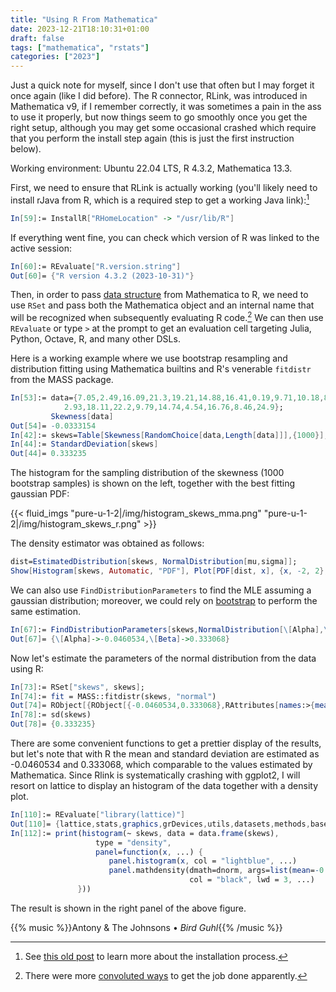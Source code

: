 ```yaml
---
title: "Using R From Mathematica"
date: 2023-12-21T18:10:31+01:00
draft: false
tags: ["mathematica", "rstats"]
categories: ["2023"]
---
```


Just a quick note for myself, since I don't use that often but I may forget it once again (like I did before). The R connector, RLink, was introduced in Mathematica v9, if I remember correctly, it was sometimes a pain in the ass to use it properly, but now things seem to go smoothly once you get the right setup, although you may get some occasional crashed which require that you perform the install step again (this is just the first instruction below).

Working environment: Ubuntu 22.04 LTS, R 4.3.2, Mathematica 13.3.

First, we need to ensure that RLink is actually working (you'll likely need to install rJava from R, which is a required step to get a working Java link):[^1]

```mathematica
In[59]:= InstallR["RHomeLocation" -> "/usr/lib/R"]
```

If everything went fine, you can check which version of R was linked to the active session:

```mathematica
In[60]:= REvaluate["R.version.string"]
Out[60]= {"R version 4.3.2 (2023-10-31)"}
```

Then, in order to pass [data structure](https://reference.wolfram.com/language/RLink/tutorial/DataTypes.html) from Mathematica to R, we need to use `RSet` and pass both the Mathematica object and an internal name that will be recognized when subsequently evaluating R code.[^2] We can then use `REvaluate` or type `>` at the prompt to get an evaluation cell targeting Julia, Python, Octave, R, and many other DSLs.

Here is a working example where we use bootstrap resampling and distribution fitting using Mathematica builtins and R's venerable `fitdistr` from the MASS package.

```mathematica
In[53]:= data={7.05,2.49,16.09,21.3,19.21,14.88,16.41,0.19,9.71,10.18,8.81,
            2.93,18.11,22.2,9.79,14.74,4.54,16.76,8.46,24.9};
         Skewness[data]
Out[54]= -0.0333154
In[42]:= skews=Table[Skewness[RandomChoice[data,Length[data]]],{1000}];
In[44]:= StandardDeviation[skews]
Out[44]= 0.333235
```

The histogram for the sampling distribution of the skewness (1000 bootstrap samples) is shown on the left, together with the best fitting gaussian PDF:

{{< fluid_imgs "pure-u-1-2|/img/histogram_skews_mma.png"
               "pure-u-1-2|/img/histogram_skews_r.png" >}}

The density estimator was obtained as follows:

```mathematica
dist=EstimatedDistribution[skews, NormalDistribution[mu,sigma]];
Show[Histogram[skews, Automatic, "PDF"], Plot[PDF[dist, x], {x, -2, 2}, PlotStyle->Orange]]
```

We can also use `FindDistributionParameters` to find the MLE assuming a gaussian distribution; moreover, we could rely on [bootstrap](https://reference.wolfram.com/language/howto/PerformABootstrapAnalysis.html) to perform the same estimation.

```mathematica
In[67]:= FindDistributionParameters[skews,NormalDistribution[\[Alpha],\[Beta]]]
Out[67]= {\[Alpha]->-0.0460534,\[Beta]->0.333068}
```

Now let's estimate the parameters of the normal distribution from the data using R:

```mathematica
In[73]:= RSet["skews", skews];
In[74]:= fit = MASS::fitdistr(skews, "normal")
Out[74]= RObject[{RObject[{-0.0460534,0.333068},RAttributes[names:>{mean,sd}]],RObject[{0.0105325,0.00744763},RAttributes[names:>{mean,sd}]],RObject[{{0.000110934,0.},{0.,0.0000554671}},RAttributes[dimnames:>{{mean,sd},{mean,sd}}]],{1000},{-319.53}},RAttributes[names:>{estimate,sd,vcov,n,loglik},class:>{fitdistr}]]
In[78]:= sd(skews)
Out[78]= {0.333235}
```

There are some convenient functions to get a prettier display of the results, but let's note that with R the mean and standard deviation are estimated as -0.0460534 and 0.333068, which comparable to the values estimated by Mathematica. Since Rlink is systematically crashing with ggplot2, I will resort on lattice to display an histogram of the data together with a density plot.

```mathematica
In[110]:= REvaluate["library(lattice)"]
Out[110]= {lattice,stats,graphics,grDevices,utils,datasets,methods,base}
In[112]:= print(histogram(~ skews, data = data.frame(skews),
                   type = "density",
                   panel=function(x, ...) {
                      panel.histogram(x, col = "lightblue", ...)
                      panel.mathdensity(dmath=dnorm, args=list(mean=-0.0460534, sd=0.333068),
                                        col = "black", lwd = 3, ...)
               }))
```

The result is shown in the right panel of the above figure.

{{% music %}}Antony & The Johnsons • _Bird Guhl_{{% /music %}}

[^1]: See [this old post](http://szhorvat.net/pelican/setting-up-rlink-for-mathematica.html) to learn more about the installation process.
[^2]: There were more [convoluted ways](https://mathematica.stackexchange.com/questions/22942/using-non-trivial-objects-in-rlink) to get the job done apparently.
